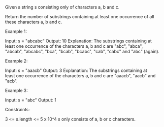 Given a string s consisting only of characters a, b and c.

Return the number of substrings containing at least one occurrence of all
these characters a, b and c.


Example 1:


Input: s = "abcabc"
Output: 10
Explanation: The substrings containing at least one occurrence of the
characters a, b and c are "abc", "abca", "abcab", "abcabc", "bca", "bcab",
"bcabc", "cab", "cabc" and "abc" (again). 


Example 2:


Input: s = "aaacb"
Output: 3
Explanation: The substrings containing at least one occurrence of the
characters a, b and c are "aaacb", "aacb" and "acb". 


Example 3:


Input: s = "abc"
Output: 1



Constraints:


3 <= s.length <= 5 x 10^4
s only consists of a, b or c characters.




